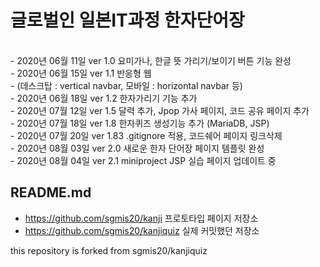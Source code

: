 # 글로벌인 일본IT과정 한자단어장<br/>

<br/>
- 2020년 06월 11일 ver 1.0 요미가나, 한글 뜻 가리기/보이기 버튼 기능 완성<br/>
- 2020년 06월 15일 ver 1.1 반응형 웹<br/>
- (데스크탑 : vertical navbar, 모바일 : horizontal navbar 등)<br/>
- 2020년 06월 18일 ver 1.2 한자가리기 기능 추가<br/>
- 2020년 07월 12일 ver 1.5 달력 추가, Jpop 가사 페이지, 코드 공유 페이지 추가<br>
- 2020년 07월 18일 ver 1.8 한자퀴즈 생성기능 추가 (MariaDB, JSP) <br>
- 2020년 07월 20일 ver 1.83 .gitignore 적용, 코드쉐어 페이지 링크삭제<br/>
- 2020년 08월 03일 ver 2.0 새로운 한자 단어장 페이지 템플릿 완성 <br/>
- 2020년 08월 04일 ver 2.1 miniproject JSP 실습 페이지 업데이트 중 <br/>

## README.md

- https://github.com/sgmis20/kanji 프로토타입 페이지 저장소
- https://github.com/sgmis20/kanjiquiz 실제 커밋했던 저장소

this repository is forked from sgmis20/kanjiquiz
